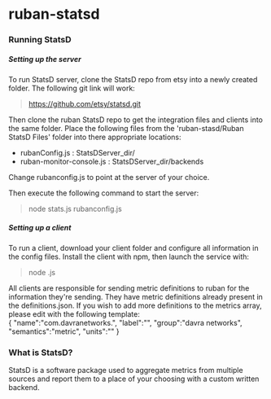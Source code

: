 # ruban-statsd

### Running StatsD
##### Setting up the server

To run StatsD server, clone the StatsD repo from etsy into a newly created folder. The following git link will work: 
> https://github.com/etsy/statsd.git

Then clone the ruban StatsD repo to get the integration files and clients into the same folder. Place the following files from the 'ruban-stasd/Ruban StatsD Files' folder into there appropriate locations:
- rubanConfig.js : StatsDServer_dir/
- ruban-monitor-console.js : StatsDServer_dir/backends

Change rubanconfig.js to point at the server of your choice.

Then execute the following command to start the server:
> node stats.js rubanconfig.js 

##### Setting up a client
To run a client, download your client folder and configure all information in the config files. 
Install the client with npm, then launch the service with:
> node <Service Name>.js

All clients are responsible for sending metric definitions to ruban for the information they're sending. They have metric definitions already present in the definitions.json. If you wish to add more definitions to the metrics array, please edit with the following template: 	
		{
		  "name":"com.davranetworks.<dot seperated metric name>",
		  "label":"<metric name>",
		  "group":"davra networks",
		  "semantics":"metric",
		  "units":"<unit>"
		}

### What is StatsD?
StatsD is a software package used to aggregate metrics from multiple sources and report them to a place of your choosing with a custom written backend. 
